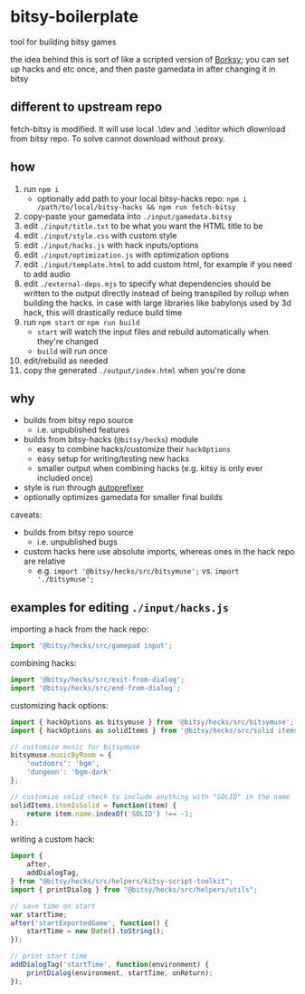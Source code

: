 # bitsy-boilerplate

tool for building bitsy games

the idea behind this is sort of like a scripted version of [Borksy](https://ayolland.itch.io/borksy); you can set up hacks and etc once, and then paste gamedata in after changing it in bitsy

## different to upstream repo

fetch-bitsy is modified. It will use local .\dev and .\editor which dlownload from bitsy repo. To solve cannot download without proxy.

## how

1. run `npm i`
	* optionally add path to your local bitsy-hacks repo:
	`npm i /path/to/local/bitsy-hacks && npm run fetch-bitsy`
1. copy-paste your gamedata into `./input/gamedata.bitsy`
1. edit `./input/title.txt` to be what you want the HTML title to be
1. edit `./input/style.css` with custom style
1. edit `./input/hacks.js` with hack inputs/options
1. edit `./input/optimization.js` with optimization options
1. edit `./input/template.html` to add custom html, for example if you need to add audio
1. edit `./external-deps.mjs` to specify what dependencies should be written to the output directly instead of being transpiled by rollup when building the hacks. in case with large libraries like babylonjs used by 3d hack, this will drastically reduce build time
1. run `npm start` or `npm run build`
	- `start` will watch the input files and rebuild automatically when they're changed
	- `build` will run once
1. edit/rebuild as needed
1. copy the generated `./output/index.html` when you're done

## why

- builds from bitsy repo source
	- i.e. unpublished features
- builds from bitsy-hacks (`@bitsy/hecks`) module
	- easy to combine hacks/customize their `hackOptions`
	- easy setup for writing/testing new hacks
	- smaller output when combining hacks (e.g. kitsy is only ever included once)
- style is run through [autoprefixer](https://github.com/postcss/autoprefixer)
- optionally optimizes gamedata for smaller final builds

caveats:

- builds from bitsy repo source
	- i.e. unpublished bugs
- custom hacks here use absolute imports, whereas ones in the hack repo are relative
	- e.g. `import '@bitsy/hecks/src/bitsymuse';` vs. `import './bitsymuse';`

## examples for editing `./input/hacks.js`

importing a hack from the hack repo:

```js
import '@bitsy/hecks/src/gamepad input';
```

combining hacks:

```js
import '@bitsy/hecks/src/exit-from-dialog';
import '@bitsy/hecks/src/end-from-dialog';
```

customizing hack options:

```js
import { hackOptions as bitsymuse } from '@bitsy/hecks/src/bitsymuse';
import { hackOptions as solidItems } from '@bitsy/hecks/src/solid items';

// customize music for bitsymuse
bitsymuse.musicByRoom = {
	'outdoors': 'bgm',
	'dungeon': 'bgm-dark'
};

// customize solid check to include anything with "SOLID" in the name
solidItems.itemIsSolid = function(item) {
	return item.name.indexOf('SOLID') !== -1;
};
```

writing a custom hack:

```js
import {
	after,
	addDialogTag,
} from "@bitsy/hecks/src/helpers/kitsy-script-toolkit";
import { printDialog } from "@bitsy/hecks/src/helpers/utils";

// save time on start
var startTime;
after('startExportedGame', function() {
	startTime = new Date().toString();
});

// print start time
addDialogTag('startTime', function(environment) {
	printDialog(environment, startTime, onReturn);
});
```

